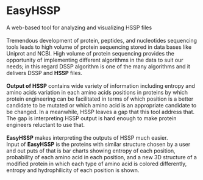 # EasyHSSP
A web-based tool for analyzing and visualizing HSSP files
</br></br>
Tremendous development of protein, peptides, and nucleotides sequencing tools leads to high
volume of protein sequencing stored in data bases like Uniprot and NCBI. High volume of protein
sequencing provides the opportunity of implementing different algorithms in the data to suit our
needs; in this regard DSSP algorithm is one of the many algorithms and it delivers DSSP and <b>HSSP</b>
files.
</br></br>
<b>Output of HSSP</b> contains wide variety of information including entropy and amino acids variation
in each amino acids positions in proteins by which protein engineering can be facilitated in terms
of which position is a better candidate to be mutated or which amino acid is an appropriate
candidate to be changed. In a meanwhile, HSSP leaves a gap that this tool address that. The gap
is interpreting HSSP output is hard enough to make protein engineers reluctant to use that.
</br></br>
<b>EasyHSSP</b> makes interpreting the outputs of HSSP much easier. 
</br>
Input of <b>EasyHSSP</b> is the proteins with similar structure chosen
by a user and out puts of that is bar charts showing entropy of each position, probability of each
amino acid in each position, and a new 3D structure of a modified protein in which each type of
amino acid is colored differently, entropy and hydrophilicity of each position is shown.
